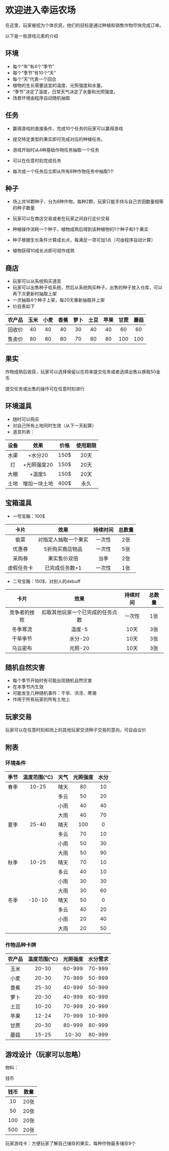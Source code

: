 # 欢迎进入幸运农场

在这里，玩家被视为个体农民，他们的目标是通过种植和销售作物尽快完成订单。

以下是一些游戏元素的介绍

## 环境

- 每个“年”有4个“季节”
- 每个“季节”有10个“天”
- 每个“天”代表一个回合
- 植物的生长需要适宜的温度、光照强度和水量。
- “季节”决定了温度，日常天气决定了水量和光照强度。
- 场景环境由程序自动随机抽取

## 任务

- 赢得游戏的直接条件，完成10个任务的玩家可以赢得游戏

- 提交特定类型的果实即可完成对应的种植任务。

- 游戏开始时从4种基础作物任务抽取一个任务

- 可以在任意时刻完成任务

- 每次成一个任务后立即从所有8种作物任务中抽取1个

## 种子

- 场上共16颗种子，分为8种作物，每种2颗，玩家只能手持与自己农田数量相等的种子数量

- 玩家可以在商店交易或者在玩家之间自行定价交易

- 种植操作消耗一个种子，植物成熟后得到该种植物的1个种子和1个果实
- 种子根据生长条件计算成长点，每满足一项可加1点（可由程序自动计算）

- 植物获得10成长点即可视作成熟

## 商店

- 玩家可以从系统购买道具
- 玩家可以出售种子给系统，然后从系统购买种子。出售的种子放入仓库，可以再下次更新时抽取上架
- 一次抽取4个种子上架，每20天重新抽取并上架
- 价目表如下
  
| 农产品 | 玉米 | 小麦 | 香蕉 | 萝卜 | 土豆 | 苹果 | 甘蔗 | 蘑菇 |
| :-: | :-: | :-: | :-: | :-: | :-: | :-: | :-: | :-: |
| 回收价 | 40 | 40 | 40 | 30 | 40 | 40 | 60 | 60 |
| 售卖价 | 80 | 80 | 80 | 70 | 80 | 80 | 100 | 100 |

## 果实

作物成熟后收获，玩家可以选择保留以在将来提交任务或者选择出售以换取50金币

提交任务或出售的操作可在任意时刻进行

## 环境道具

- 随时可以购买
- 对自己所有土地同时生效（从下一天起算）
- 道具列表：

| 设备 | 效果 | 价格 | 使用期限 |
| :-: | :-: | :-: | :-: |
| 水渠 | +水分20 | 150$ | 20天 |
| 灯 | +光照强度20 | 150$ | 20天 |
| 大棚 | +温度5 | 150$ | 20天 |
| 土地 | 增加一块土地 | 400$ | 永久 |

## 宝箱道具

- 一号宝箱：100$

| 卡片 | 效果 | 持续时间 | 总数量 |
| :-: | :-: | :-: | :-: |
| 偷菜 | 对指定人抽取一个果实 | 一次性 | 2张 |
| 优惠券 | 5折购买商店物品 | 一次性 | 5张 |
| 采购券 | 果实售价双倍 | 当季 | 2张 |
| 虚假任务卡 | 已完成任务数+1 | 一次性 | 1张 |

- 二号宝箱：150$，对别人的debuff

| 卡片 | 效果 | 持续时间 | 总数量 |
| :---: | :---: | :---: | :---: |
| 竞争者的挫败 | 扣取其他玩家一个已完成的任务点数 | 一次性 | 1张 |
| 冬季寒流 | 温度-5 | 10天 | 3张 |
| 干旱季节 | 水分-20 | 10天 | 3张 |
| 乌云密布 | 光照-20 | 10天 | 3张 |

## 随机自然灾害

- 每个季节开始时有可能出现随机自然灾害
- 在本季节内生效
- 可能发生几种随机事件：干旱、洪涝、寒潮
- 作用于所有玩家的所有土地上

## 玩家交易

玩家可以在任意时刻和场上的其他玩家交流种子交易的意向，可自由议价

## 附表

### 环境条件

| 季节 | 温度范围(°C) | 天气 | 光照强度 | 水分 |
| :-: | :-: | :-: | :-: | :-: |
| 春季 | 10-25 | 晴天 | 80 | 10 |
|  |  | 多云 | 50 | 20 |  
|  |  | 小雨 | 40 | 40 |
|  |  | 大雨 | 40 | 70 |
| 夏季 | 25-40 | 晴天 | 100 | 0 |
|  |  | 多云 | 70 | 10 |
|  |  | 小雨 | 50 | 30 |
|  |  | 大雨 | 50 | 90 |  
| 秋季 | 10-25 | 晴天 | 70 | 10 |
|  |  | 多云 | 40 | 10 |
|  |  | 小雨 | 30 | 30 |  
|  |  | 大雨 | 30 | 60 |
| 冬季 | -10-10 | 晴天 | 50 | 0 |
|  |  | 多云 | 40 | 20 |
|  |  | 小雨 | 20 | 40 |
|  |  | 大雨 | 20 | 50 |

### 作物品种卡牌

| 农产品 | 温度范围(°C) | 光照强度 | 水分需求 |
| :-: | :-: | :-: | :-: |
| 玉米 | 20-30 | 60-999 | 70-999 |
| 小麦 | 20-30 | 70-999 | 50-999 |
| 香蕉 | 25-30 | 40-999 | 50-999 |
| 萝卜 | 20-30 | 40-999 | 60-999 |
| 土豆 | 10-20 | 70-999 | 20-999 |
| 苹果 | 12-24 | 70-999 | 10-999 |
| 甘蔗 | 20-30 | 80-999 | 80-999 |
| 蘑菇 | 15-25 | 10-30 | 80-999 |

## 游戏设计（玩家可以忽略）
物料：

钱币

| 钱币 | 数量 |
| :-: | :-: |
| 10 | 20张 |
| 50 | 20张 | 
| 100 | 20张 |
| 500 | 20张 |

玩家游戏卡：方便玩家了解自己储存的果实，每种作物最多储存9个
